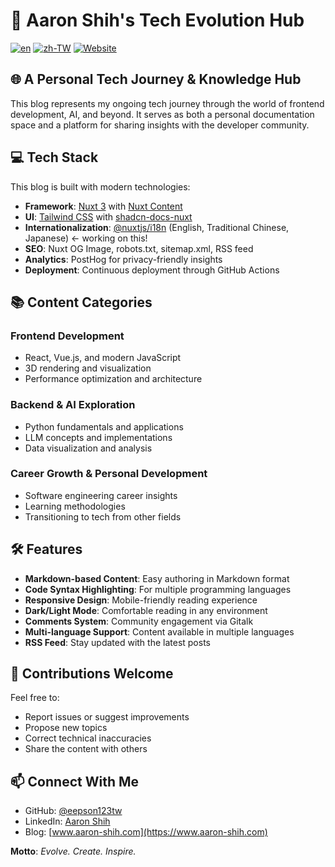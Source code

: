 # 🚀 Aaron Shih's Tech Evolution Hub

[![en](https://img.shields.io/badge/lang-en-red.svg)](https://github.com/eepson123tw/blog/blob/master/README.md)
[![zh-TW](https://img.shields.io/badge/lang-zh--TW-green.svg)](https://github.com/eepson123tw/blog/blob/master/README.zh-TW.md)
[![Website](https://img.shields.io/badge/website-www.aaron--shih.com-blue.svg)](https://www.aaron-shih.com)

## 🌐 A Personal Tech Journey & Knowledge Hub

This blog represents my ongoing tech journey through the world of frontend development, AI, and beyond. It serves as both a personal documentation space and a platform for sharing insights with the developer community.

## 💻 Tech Stack

This blog is built with modern technologies:

- **Framework**: [Nuxt 3](https://nuxt.com/) with [Nuxt Content](https://content.nuxt.com/)
- **UI**: [Tailwind CSS](https://tailwindcss.com/) with [shadcn-docs-nuxt](https://github.com/barbapapazes/shadcn-docs-nuxt)
- **Internationalization**: [@nuxtjs/i18n](https://i18n.nuxtjs.org/) (English, Traditional Chinese, Japanese) <- working on this!
- **SEO**: Nuxt OG Image, robots.txt, sitemap.xml, RSS feed
- **Analytics**: PostHog for privacy-friendly insights
- **Deployment**: Continuous deployment through GitHub Actions

## 📚 Content Categories

### Frontend Development
- React, Vue.js, and modern JavaScript
- 3D rendering and visualization
- Performance optimization and architecture

### Backend & AI Exploration
- Python fundamentals and applications
- LLM concepts and implementations
- Data visualization and analysis

### Career Growth & Personal Development
- Software engineering career insights
- Learning methodologies
- Transitioning to tech from other fields

## 🛠️ Features

- **Markdown-based Content**: Easy authoring in Markdown format
- **Code Syntax Highlighting**: For multiple programming languages
- **Responsive Design**: Mobile-friendly reading experience
- **Dark/Light Mode**: Comfortable reading in any environment
- **Comments System**: Community engagement via Gitalk
- **Multi-language Support**: Content available in multiple languages
- **RSS Feed**: Stay updated with the latest posts

## 🤝 Contributions Welcome

Feel free to:
- Report issues or suggest improvements
- Propose new topics
- Correct technical inaccuracies
- Share the content with others

## 📫 Connect With Me

- GitHub: [@eepson123tw](https://github.com/eepson123tw)
- LinkedIn: [Aaron Shih](https://www.linkedin.com/in/aaron-shih)
- Blog: [www.aaron-shih.com](https://www.aaron-shih.com)

**Motto**: *Evolve. Create. Inspire.*
